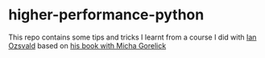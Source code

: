 # higher-performance-python

This repo contains some tips and tricks I learnt from a course I did with [Ian Ozsvald](https://ianozsvald.com/) based on [his book with Micha Gorelick](https://www.amazon.co.uk/High-Performance-Python-Performant-Programming/dp/1449361595)

